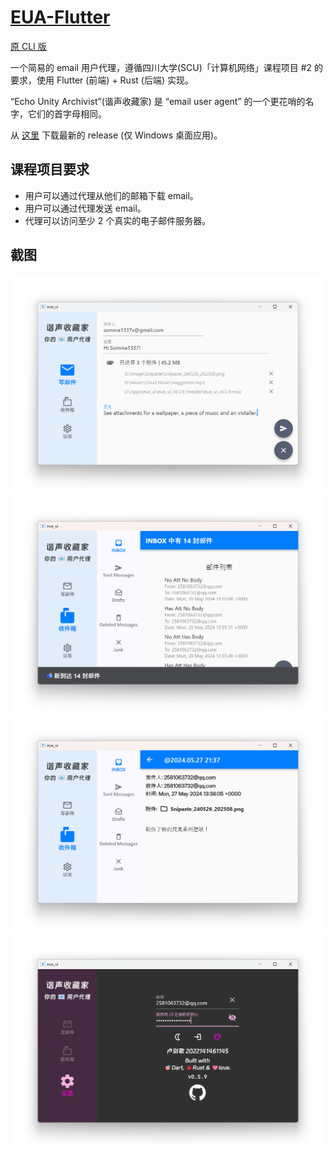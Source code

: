 # [EUA-Flutter](https://github.com/Somnia1337/EUA-Flutter)

[原 CLI 版](https://github.com/Somnia1337/EchoUnityArchivist)

一个简易的 email 用户代理，遵循四川大学(SCU)「计算机网络」课程项目 #2 的要求，使用 Flutter (前端) + Rust (后端) 实现。

“Echo Unity Archivist”(谐声收藏家) 是 “email user agent” 的一个更花哨的名字，它们的首字母相同。

从 [这里](https://github.com/Somnia1337/EUA-Flutter/releases) 下载最新的 release (仅 Windows 桌面应用)。

## 课程项目要求

- 用户可以通过代理从他们的邮箱下载 email。
- 用户可以通过代理发送 email。
- 代理可以访问至少 2 个真实的电子邮件服务器。

## 截图

<div align=center>
  <img src="https://github.com/Somnia1337/EUA-Flutter/blob/main/eua_ui_1.png?raw=true">
</div>

<div align=center>
  <img src="https://github.com/Somnia1337/EUA-Flutter/blob/main/eua_ui_2.png?raw=true">
</div>

<div align=center>
  <img src="https://github.com/Somnia1337/EUA-Flutter/blob/main/eua_ui_3.png?raw=true">
</div>

<div align=center>
  <img src="https://github.com/Somnia1337/EUA-Flutter/blob/main/eua_ui_4-reshot_2.png?raw=true">
</div>
